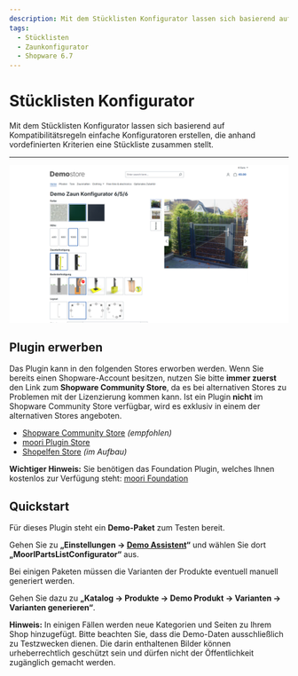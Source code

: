 ```yaml
---
description: Mit dem Stücklisten Konfigurator lassen sich basierend auf Kompatibilitätsregeln einfache Konfiguratoren erstellen, die anhand vordefinierten Kriterien eine Stückliste zusammen stellt.
tags:
  - Stücklisten
  - Zaunkonfigurator
  - Shopware 6.7
---
```


# Stücklisten Konfigurator

Mit dem Stücklisten Konfigurator lassen sich basierend auf Kompatibilitätsregeln einfache Konfiguratoren erstellen, die anhand vordefinierten Kriterien eine Stückliste zusammen stellt.

---

![Vorschau](images/storefront-4.png)

## Plugin erwerben

Das Plugin kann in den folgenden Stores erworben werden. Wenn Sie bereits einen Shopware-Account besitzen, nutzen Sie bitte **immer zuerst** den Link zum **Shopware Community Store**, da es bei alternativen Stores zu Problemen mit der Lizenzierung kommen kann. Ist ein Plugin **nicht** im Shopware Community Store verfügbar, wird es exklusiv in einem der alternativen Stores angeboten.

- [Shopware Community Store](https://store.shopware.com/de/search?search=MoorlPartsListConfigurator) *(empfohlen)*
- [moori Plugin Store](https://moori-plugin-store.com/MoorlPartsListConfigurator)
- [Shopelfen Store](https://www.shopelfen.de/) *(im Aufbau)*


**Wichtiger Hinweis:** Sie benötigen das Foundation Plugin, welches Ihnen kostenlos zur Verfügung steht: [moori Foundation](../MoorlFoundation/index.md)


## Quickstart

Für dieses Plugin steht ein **Demo-Paket** zum Testen bereit.

Gehen Sie zu **„Einstellungen → [Demo Assistent](../MoorlFoundation/demo-assistant.md)“** und wählen Sie dort **„MoorlPartsListConfigurator“** aus.

Bei einigen Paketen müssen die Varianten der Produkte eventuell manuell generiert werden.

Gehen Sie dazu zu **„Katalog → Produkte → Demo Produkt → Varianten → Varianten generieren“**.

**Hinweis:** In einigen Fällen werden neue Kategorien und Seiten zu Ihrem Shop hinzugefügt. Bitte beachten Sie, dass die Demo-Daten ausschließlich zu Testzwecken dienen. Die darin enthaltenen Bilder können urheberrechtlich geschützt sein und dürfen nicht der Öffentlichkeit zugänglich gemacht werden.

